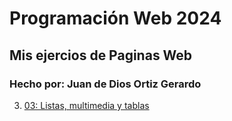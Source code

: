 # Programación Web 2024
## Mis ejercios de Paginas Web
### Hecho por: Juan de Dios Ortiz Gerardo

3.  [03: Listas, multimedia y tablas](./03_listas_multimedia_tablas/file:///C:/Users/juand/Desktop/Repositorio-Juan/Ejercicio_2/Ejercicio%201.html)


